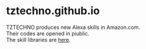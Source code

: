 # tztechno.github.io

TZTECHNO produces new Alexa skills in Amazon.com.\
Their codes are opened in piublic.\
The skill libraries are [here](https://amzn.to/2X4JqEN).
